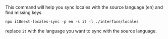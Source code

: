 This command will help you sync locales with the source language (en) and find missing keys.

`npx i18next-locales-sync -p en -s it -l ./interface/locales`

replace `it` with the language you want to sync with the source language.
